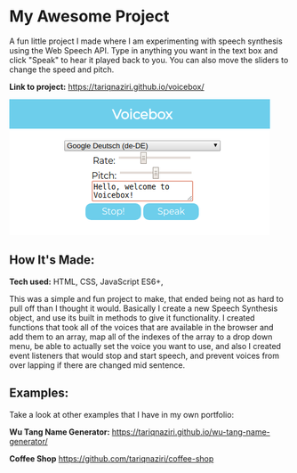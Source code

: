 # My Awesome Project
A fun little project I made where I am experimenting with speech synthesis using the Web Speech API. Type in anything you want in the text box and click "Speak" to hear it played back to you. You can also move the sliders to change the speed and pitch.

**Link to project:** https://tariqnaziri.github.io/voicebox/

![screenshot of voicebox app](img/pic.png)

## How It's Made:

**Tech used:** HTML, CSS, JavaScript ES6+,

This was a simple and fun project to make, that ended being not as hard to pull off than I thought it would. Basically I create a new Speech Synthesis object, and use its built in methods to give it functionality. I created functions that took all of the voices that are available in the browser and add them to an array, map all of the indexes of the array to a drop down menu, be able to actually set the voice you want to use, and also I created event listeners that would stop and start speech, and prevent voices from over lapping if there are changed mid sentence.

## Examples:
Take a look at other examples that I have in my own portfolio:

**Wu Tang Name Generator:** https://tariqnaziri.github.io/wu-tang-name-generator/

**Coffee Shop** https://github.com/tariqnaziri/coffee-shop
